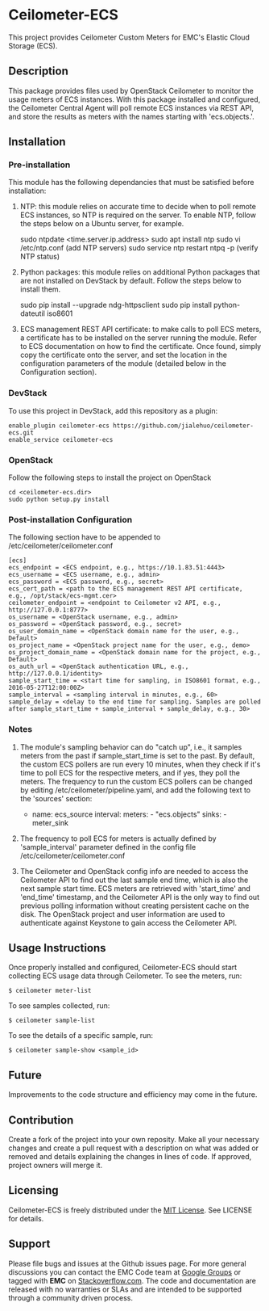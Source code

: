 Ceilometer-ECS
======================
This project provides Ceilometer Custom Meters for EMC's Elastic Cloud Storage (ECS).

## Description

This package provides files used by OpenStack Ceilometer to monitor the usage meters of ECS instances. With this package installed and configured, the Ceilometer Central Agent will poll remote ECS instances via REST API, and store the results as meters with the names starting with 'ecs.objects.'.

## Installation

### Pre-installation
This module has the following dependancies that must be satisfied before installation:

1. NTP: this module relies on accurate time to decide when to poll remote ECS instances, so NTP is required on the server. To enable NTP, follow the steps below on a Ubuntu server, for example.

    sudo ntpdate <time.server.ip.address>
    sudo apt install ntp
    sudo vi /etc/ntp.conf (add NTP servers)
    sudo service ntp restart
    ntpq -p (verify NTP status)

2. Python packages: this module relies on additional Python packages that are not installed on DevStack by default. Follow the steps below to install them.

    sudo pip install --upgrade ndg-httpsclient
    sudo pip install python-dateutil iso8601

3. ECS management REST API certificate: to make calls to poll ECS meters, a certificate has to be installed on the server running the module. Refer to ECS documentation on how to find the certificate. Once found, simply copy the certificate onto the server, and set the location in the configuration parameters of the module (detailed below in the Configuration section).

### DevStack
To use this project in DevStack, add this repository as a plugin:

    enable_plugin ceilometer-ecs https://github.com/jialehuo/ceilometer-ecs.git
    enable_service ceilometer-ecs

### OpenStack

Follow the following steps to install the project on OpenStack 

    cd <ceilometer-ecs.dir>
    sudo python setup.py install

### Post-installation Configuration

The following section have to be appended to /etc/ceilometer/ceilometer.conf

    [ecs]
    ecs_endpoint = <ECS endpoint, e.g., https://10.1.83.51:4443>
    ecs_username = <ECS username, e.g., admin>
    ecs_password = <ECS password, e.g., secret>
    ecs_cert_path = <path to the ECS management REST API certificate, e.g., /opt/stack/ecs-mgmt.cer>
    ceilometer_endpoint = <endpoint to Ceilometer v2 API, e.g., http://127.0.0.1:8777>
    os_username = <OpenStack username, e.g., admin>
    os_password = <OpenStack password, e.g., secret>
    os_user_domain_name = <OpenStack domain name for the user, e.g., Default>
    os_project_name = <OpenStack project name for the user, e.g., demo>
    os_project_domain_name = <OpenStack domain name for the project, e.g., Default>
    os_auth_url = <OpenStack authentication URL, e.g., http://127.0.0.1/identity>
    sample_start_time = <start time for sampling, in ISO8601 format, e.g., 2016-05-27T12:00:00Z>
    sample_interval = <sampling interval in minutes, e.g., 60>
    sample_delay = <delay to the end time for sampling. Samples are polled after sample_start_time + sample_interval + sample_delay, e.g., 30>

### Notes

1. The module's sampling behavior can do "catch up", i.e., it samples meters from the past if sample_start_time is set to the past. By default, the custom ECS pollers are run every 10 minutes, when they check if it's time to poll ECS for the respective meters, and if yes, they poll the meters. The frequency to run the custom ECS pollers can be changed by editing /etc/ceilometer/pipeline.yaml, and add the following text to the 'sources' section:

    - name: ecs_source
      interval: <interval to run the poller in seconds>
      meters:
          - "ecs.objects"
      sinks:
          - meter_sink

2. The frequency to poll ECS for meters is actually defined by 'sample_interval' parameter defined in the config file /etc/ceilometer/ceilometer.conf

3. The Ceilometer and OpenStack config info are needed to access the Ceilometer API to find out the last sample end time, which is also the next sample start time. ECS meters are retrieved with 'start_time' and 'end_time' timestamp, and the Ceilometer API is the only way to find out previous polling information without creating persistent cache on the disk. The OpenStack project and user information are used to authenticate against Keystone to gain access the Ceilometer API.

## Usage Instructions

Once properly installed and configured, Ceilometer-ECS should start collecting ECS usage data through Ceilometer. To see the meters, run:

    $ ceilometer meter-list

To see samples collected, run:

    $ ceilometer sample-list

To see the details of a specific sample, run:

    $ ceilometer sample-show <sample_id>

## Future

Improvements to the code structure and efficiency may come in the future.

## Contribution
Create a fork of the project into your own reposity. Make all your necessary changes and create a pull request with a description on what was added or removed and details explaining the changes in lines of code. If approved, project owners will merge it.

Licensing
---------

Ceilometer-ECS is freely distributed under the <a href="http://emccode.github.io/sampledocs/LICENSE">MIT License</a>. See LICENSE for details.

Support
-------
Please file bugs and issues at the Github issues page. For more general discussions you can contact the EMC Code team at <a href="https://groups.google.com/forum/#!forum/emccode-users">Google Groups</a> or tagged with **EMC** on <a href="https://stackoverflow.com">Stackoverflow.com</a>. The code and documentation are released with no warranties or SLAs and are intended to be supported through a community driven process.
